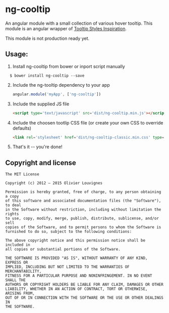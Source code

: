 # ng-cooltip

An angular module with a small collection of various hover tooltip. This module is an angular wrapper of [Tooltip Styles Inspiration](https://github.com/codrops/TooltipStylesInspiration).

This module is not production ready yet.

## Usage:

1. Install ng-cooltip from bower or inport script manually
  ```
    $ bower install ng-cooltip --save
  ```

2. Include the ng-tooltip dependency to your app

    ```js
    angular.module('myApp', ['ng-cooltip'])
    ```
    
3. Include the supplied JS file

    ```html
    <script type='text/javascript' src='dist/ng-cooltip.min.js'></script>
    ```
4. Include the choosen tootlip CSS file (or create your own CSS to override defaults)

    ```html
    <link rel='stylesheet' href='dist/ng-cooltip-classic.min.css' type='text/css' />
    ```

5. That's it -- you're done!

## Copyright and license

```
The MIT License

Copyright (c) 2012 – 2015 Olivier Louvignes

Permission is hereby granted, free of charge, to any person obtaining a copy
of this software and associated documentation files (the "Software"), to deal
in the Software without restriction, including without limitation the rights
to use, copy, modify, merge, publish, distribute, sublicense, and/or sell
copies of the Software, and to permit persons to whom the Software is
furnished to do so, subject to the following conditions:

The above copyright notice and this permission notice shall be included in
all copies or substantial portions of the Software.

THE SOFTWARE IS PROVIDED "AS IS", WITHOUT WARRANTY OF ANY KIND, EXPRESS OR
IMPLIED, INCLUDING BUT NOT LIMITED TO THE WARRANTIES OF MERCHANTABILITY,
FITNESS FOR A PARTICULAR PURPOSE AND NONINFRINGEMENT. IN NO EVENT SHALL THE
AUTHORS OR COPYRIGHT HOLDERS BE LIABLE FOR ANY CLAIM, DAMAGES OR OTHER
LIABILITY, WHETHER IN AN ACTION OF CONTRACT, TORT OR OTHERWISE, ARISING FROM,
OUT OF OR IN CONNECTION WITH THE SOFTWARE OR THE USE OR OTHER DEALINGS IN
THE SOFTWARE.
```
